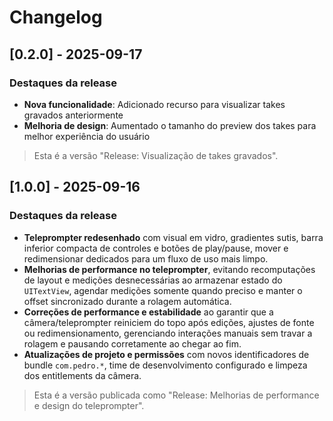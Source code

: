 # Changelog

## [0.2.0] - 2025-09-17
### Destaques da release
- **Nova funcionalidade**: Adicionado recurso para visualizar takes gravados anteriormente
- **Melhoria de design**: Aumentado o tamanho do preview dos takes para melhor experiência do usuário

> Esta é a versão "Release: Visualização de takes gravados".

## [1.0.0] - 2025-09-16
### Destaques da release
- **Teleprompter redesenhado** com visual em vidro, gradientes sutis, barra inferior compacta de controles e botões de play/pause, mover e redimensionar dedicados para um fluxo de uso mais limpo.
- **Melhorias de performance no teleprompter**, evitando recomputações de layout e medições desnecessárias ao armazenar estado do `UITextView`, agendar medições somente quando preciso e manter o offset sincronizado durante a rolagem automática.
- **Correções de performance e estabilidade** ao garantir que a câmera/teleprompter reiniciem do topo após edições, ajustes de fonte ou redimensionamento, gerenciando interações manuais sem travar a rolagem e pausando corretamente ao chegar ao fim.
- **Atualizações de projeto e permissões** com novos identificadores de bundle `com.pedro.*`, time de desenvolvimento configurado e limpeza dos entitlements da câmera.

> Esta é a versão publicada como "Release: Melhorias de performance e design do teleprompter".
